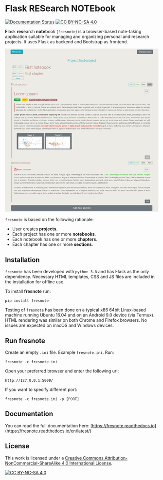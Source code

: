 # Flask RESearch NOTEbook

[![Documentation Status](https://readthedocs.org/projects/pip/badge/?version=stable)](https://pip.pypa.io/en/stable/?badge=stable) [![CC BY-NC-SA 4.0][cc-by-nc-sa-shield]][cc-by-nc-sa]

**F**lask **res**earch **note**book (`fresnote`) is a browser-based note-taking application suitable for managing and organizing personal and research projects. It uses Flask as backend and Bootstrap as frontend.

![main figure](https://github.com/dkioroglou/fresnote/blob/main/docs/images/main_figure.png)

``fresnote`` is based on the following rationale:

* User creates **projects**.
* Each project has one or more **notebooks**.
* Each notebook has one or more **chapters**.
* Each chapter has one or more **sections**.

## Installation

`fresnote` has been developed with `python 3.8` and has Flask as the only dependency. Necessary HTML templates, CSS and JS files are included in the installation for offline use.

To install **fresnote** run:

```
pip install fresnote
```

Testing of `fresnote` has been done on a typical x86 64bit Linux-based machine running Ubuntu 16.04 and on an Android 9.0 device (via Termux). HTML rendering was similar on both Chrome and Firefox browsers. No issues are expected on macOS and Windows devices.

## Run fresnote

Create an empty `.ini` file. Example `fresnote.ini`.
Run:
```
fresnote -c fresnote.ini
```

Open your preferred browser and enter the following url:
```
http://127.0.0.1:5000/
```

If you want to specify different port:
```
fresnote -c fresnote.ini -p [PORT]
```


## Documentation

You can read the full documentation here: [https://fresnote.readthedocs.io](https://fresnote.readthedocs.io/en/latest/)


## License

This work is licensed under a
[Creative Commons Attribution-NonCommercial-ShareAlike 4.0 International License][cc-by-nc-sa].

[![CC BY-NC-SA 4.0][cc-by-nc-sa-image]][cc-by-nc-sa]

[cc-by-nc-sa]: http://creativecommons.org/licenses/by-nc-sa/4.0/
[cc-by-nc-sa-image]: https://licensebuttons.net/l/by-nc-sa/4.0/88x31.png
[cc-by-nc-sa-shield]: https://img.shields.io/badge/License-CC%20BY--NC--SA%204.0-lightgrey.svg
